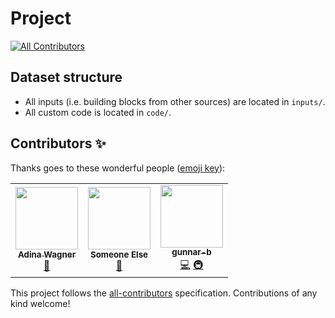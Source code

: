 # Project <insert name>
<!-- ALL-CONTRIBUTORS-BADGE:START - Do not remove or modify this section -->
[![All Contributors](https://img.shields.io/badge/all_contributors-3-orange.svg?style=flat-square)](#contributors-)
<!-- ALL-CONTRIBUTORS-BADGE:END -->

## Dataset structure

- All inputs (i.e. building blocks from other sources) are located in
  `inputs/`.
- All custom code is located in `code/`.

## Contributors ✨

Thanks goes to these wonderful people ([emoji key](https://allcontributors.org/docs/en/emoji-key)):

<!-- ALL-CONTRIBUTORS-LIST:START - Do not remove or modify this section -->
<!-- prettier-ignore-start -->
<!-- markdownlint-disable -->
<table>
  <tr>
    <td align="center"><a href="http://www.adina-wagner.com"><img src="https://avatars1.githubusercontent.com/u/29738718?v=4" width="100px;" alt=""/><br /><sub><b>Adina Wagner</b></sub></a><br /><a href="#ideas-adswa" title="Ideas, Planning, & Feedback">🤔</a></td>
    <td align="center"><img src="https://en.wikipedia.org/wiki/Wikipedia_talk:Image_use_policy/Archive_12#/media/File:Replace_this_image_female.svg" width="100px;" alt=""/><br /><sub><b>Someone Else</b></sub><br /><a href="#ideas" title="Ideas, Planning, & Feedback">🤔</a></td>
    <td align="center"><a href="https://github.com/gunnar-b"><img src="https://avatars3.githubusercontent.com/u/52134678?v=4" width="100px;" alt=""/><br /><sub><b>gunnar-b</b></sub></a><br /><a href="https://github.com/adswa/myanalysis/commits?author=gunnar-b" title="Code">💻</a> <a href="#infra-gunnar-b" title="Infrastructure (Hosting, Build-Tools, etc)">🚇</a></td>
  </tr>
</table>

<!-- markdownlint-enable -->
<!-- prettier-ignore-end -->
<!-- ALL-CONTRIBUTORS-LIST:END -->

This project follows the [all-contributors](https://github.com/all-contributors/all-contributors) specification. Contributions of any kind welcome!